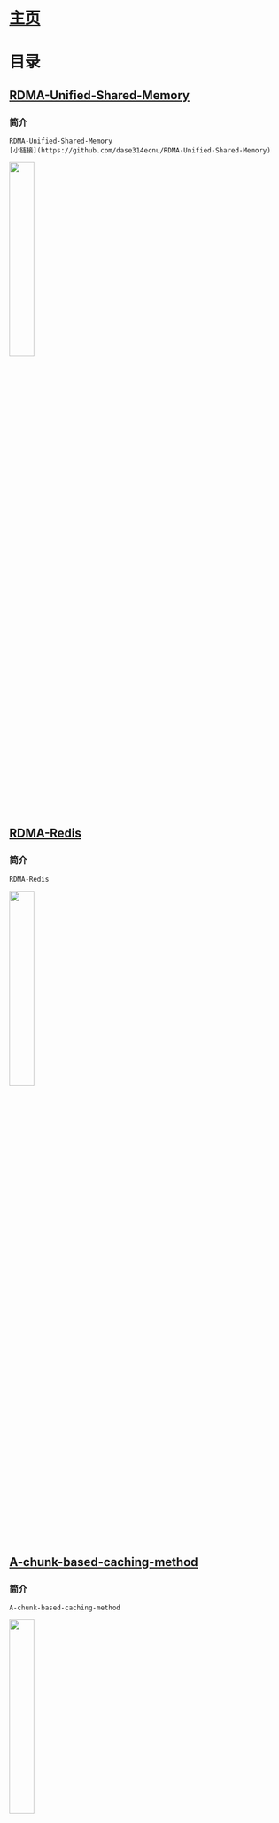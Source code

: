 # [主页](https://github.com/dase314ecnu/huiqihu.github.io)

# 目录

## [RDMA-Unified-Shared-Memory](https://github.com/dase314ecnu/RDMA-Unified-Shared-Memory)
### 简介
    RDMA-Unified-Shared-Memory
    [小链接](https://github.com/dase314ecnu/RDMA-Unified-Shared-Memory)
<div>
    <a href="https://github.com/dase314ecnu/RDMA-Unified-Shared-Memory">
        <img src="https://ss3.bdstatic.com/70cFv8Sh_Q1YnxGkpoWK1HF6hhy/it/u=397705813,3293168330&fm=26&gp=0.jpg" width="30%" height="30%"></img>
    </a>
</div> 

## [RDMA-Redis](https://github.com/dase314ecnu/RDMA-Redis)
### 简介
    RDMA-Redis
<div>
    <a href="https://github.com/dase314ecnu/RDMA-Redis">
        <img src="https://ss3.bdstatic.com/70cFv8Sh_Q1YnxGkpoWK1HF6hhy/it/u=397705813,3293168330&fm=26&gp=0.jpg" width="30%" height="30%"></img>
    </a>
</div> 

## [A-chunk-based-caching-method](https://github.com/dase314ecnu/A-chunk-based-caching-method)
### 简介
    A-chunk-based-caching-method
<div>
   <a href="https://github.com/dase314ecnu/A-chunk-based-caching-method">
    <img src="https://ss3.bdstatic.com/70cFv8Sh_Q1YnxGkpoWK1HF6hhy/it/u=397705813,3293168330&fm=26&gp=0.jpg" width="30%" height="30%">
</div> 
